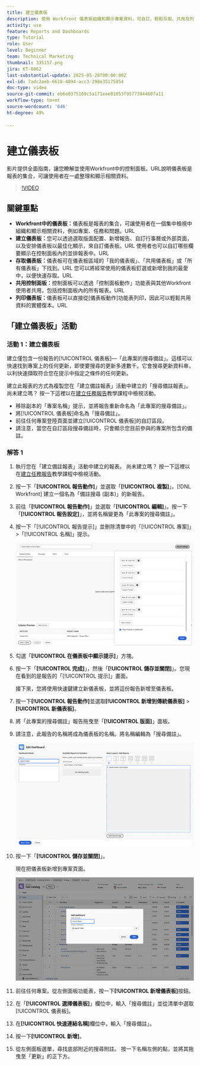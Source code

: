 ```yaml
---
title: 建立儀表板
description: 使用 Workfront 儀表板組織和顯示專案資料，可自訂、輕鬆存取、共用及列印，順暢進行專案管理和共同作業。
activity: use
feature: Reports and Dashboards
type: Tutorial
role: User
level: Beginner
team: Technical Marketing
thumbnail: 335157.png
jira: KT-8862
last-substantial-update: 2025-05-28T00:00:00Z
exl-id: 7adc2aeb-6618-4894-acc3-298e35175854
doc-type: video
source-git-commit: eb6e0375169c5a171eee01053f9577394460fa11
workflow-type: tm+mt
source-wordcount: '646'
ht-degree: 49%

---
```


# 建立儀表板

影片提供全面指南，讓您瞭解並使用Workfront中的控制面板。
&#x200B;URL說明儀表板是報表的集合，可讓使用者在一處整理和顯示相關資料。

>[!VIDEO](https://video.tv.adobe.com/v/335157/?quality=12&learn=on)

## 關鍵重點

* **Workfront中的儀表板：**&#x200B;儀表板是報表的集合，可讓使用者在一個集中檢視中組織和顯示相關資料，例如專案、任務和問題。&#x200B;URL
* **建立儀表板：**&#x200B;您可以透過選取版面配置、新增報告、自訂行事曆或外部頁面，以及安排儀表板以最佳化顯示，來自訂儀表板。&#x200B;URL 使用者也可以自訂哪些欄要顯示在控制面板內的並排報表中。&#x200B;URL
* **存取儀表板：**&#x200B;儀表板可在儀表板區域的「我的儀表板」、「共用儀表板」或「所有儀表板」下找到。&#x200B;URL 您可以將經常使用的儀表板釘選或新增到我的最愛中，以便快速存取。&#x200B;URL
* **共用控制面板：**&#x200B;控制面板可以透過「控制面板動作」功能表與其他Workfront使用者共用，包括控制面板內的所有報表。&#x200B;URL
* **列印儀表板：**&#x200B;儀表板可以直接從[儀表板動作]功能表列印，因此可以輕鬆共用資料的實體復本。&#x200B;URL


## 「建立儀表板」活動

### 活動 1：建立儀表板

建立僅包含一份報告的[!UICONTROL 儀表板]—「此專案的搜尋備註」。這樣可以快速找到專案上的任何更新，即使要搜尋的更新多達數千。它會搜尋更新資料串，以利快速擷取符合您在提示中指定之條件的任何更新。

建立此報表的方式為複製您在「建立備註報表」活動中建立的「搜尋備註報表」。 尚未建立嗎？ 按一下這裡以在[建立任務報告](https://experienceleague.adobe.com/en/docs/workfront-learn/tutorials-workfront/reporting/basic-reporting/create-a-task-report#activity-1-create-a-note-report-with-prompts)教學課程中檢視活動。

* 移除副本的「專案名稱」提示，並將報告重新命名為「此專案的搜尋備註」。
* 將[!UICONTROL 儀表板]命名為「搜尋備註」。
* 前往任何專案登陸頁面並建立[!UICONTROL 儀表板]的自訂區段。
* 請注意，當您在自訂區段搜尋備註時，只會顯示您目前參與的專案所包含的備註。

### 解答 1

1. 執行您在「建立備註報表」活動中建立的報表。 尚未建立嗎？ 按一下這裡以在[建立任務報告](https://experienceleague.adobe.com/en/docs/workfront-learn/tutorials-workfront/reporting/basic-reporting/create-a-task-report#activity-1-create-a-note-report-with-prompts)教學課程中檢視活動。
1. 按一下「**[!UICONTROL 報告動作]**」並選取「**[!UICONTROL 複製]**」。[!DNL Workfront] 建立一個名為「備註搜尋 (副本)」的新報告。
1. 前往「**[!UICONTROL 報告動作]**」並選取「**[!UICONTROL 編輯]**」。按一下「**[!UICONTROL 報告設定]**」，並將名稱變更為「此專案的搜尋備註」。
1. 按一下「[!UICONTROL 報告提示]」並刪除清單中的「[!UICONTROL 專案]」>「[!UICONTROL 名稱]」提示。

   ![影像顯示建立新儀表板的畫面](assets/edit-report-prompts.png)

1. 勾選「**[!UICONTROL 在儀表板中顯示提示]**」方塊。
1. 按一下「**[!UICONTROL 完成]**」，然後「**[!UICONTROL 儲存並關閉]**」。您現在看到的是報告的「[!UICONTROL 提示]」畫面。

   接下來，您將使用快速鍵建立新儀表板，並將這份報告新增至儀表板。

1. 按一下&#x200B;**[!UICONTROL 報告動作]**&#x200B;並選取&#x200B;**[!UICONTROL 新增到傳統儀表板]** > **[!UICONTROL 新儀表板]**。
1. 將「此專案的搜尋備註」報告拖曳至「**[!UICONTROL 版面]**」面板。
1. 請注意，此報告的名稱將成為儀表板的名稱。將名稱編輯為「搜尋備註」。

   ![影像顯示建立新儀表板的畫面](assets/create-dashboard.png)

1. 按一下「**[!UICONTROL 儲存並關閉]**」。

   現在把儀表板新增到專案頁面。

   ![影像顯示建立新儀表板的畫面](assets/add-custom-section.png)

1. 前往任何專案。從左側面板功能表，按一下&#x200B;**[!UICONTROL 新增儀表板]**&#x200B;按鈕。
1. 在「**[!UICONTROL 選擇儀表板]**」欄位中，輸入「搜尋備註」並從清單中選取[!UICONTROL 儀表板]。
1. 在&#x200B;**[!UICONTROL 快速連結名稱]**&#x200B;欄位中，輸入「搜尋備註」。
1. 按一下&#x200B;**[!UICONTROL 新增]**。
1. 從左側面板選單，尋找底部附近的搜尋附註。 按一下名稱左側的點，並將其拖曳至「更新」的正下方。
